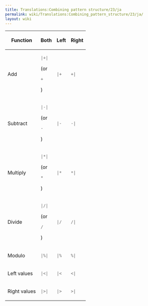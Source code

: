```yaml
---
title: Translations:Combining pattern structure/23/ja
permalink: wiki/Translations:Combining_pattern_structure/23/ja/
layout: wiki
---
```


<table>
<thead>
<tr class="header">
<th><p>Function</p></th>
<th><p>Both</p></th>
<th><p>Left</p></th>
<th><p>Right</p></th>
</tr>
</thead>
<tbody>
<tr class="odd">
<td><p>Add</p></td>
<td><div class="sourceCode" id="cb1"><pre class="sourceCode Haskell"><code class="sourceCode haskell"><span id="cb1-1"><a href="#cb1-1" aria-hidden="true" tabindex="-1"></a><span class="op">|+|</span></span></code></pre></div>
<p>(or</p>
<div class="sourceCode" id="cb2"><pre class="sourceCode Haskell"><code class="sourceCode haskell"><span id="cb2-1"><a href="#cb2-1" aria-hidden="true" tabindex="-1"></a><span class="op">+</span></span></code></pre></div>
<p>)</p></td>
<td><div class="sourceCode" id="cb3"><pre class="sourceCode Haskell"><code class="sourceCode haskell"><span id="cb3-1"><a href="#cb3-1" aria-hidden="true" tabindex="-1"></a><span class="op">|+</span></span></code></pre></div></td>
<td><div class="sourceCode" id="cb4"><pre class="sourceCode Haskell"><code class="sourceCode haskell"><span id="cb4-1"><a href="#cb4-1" aria-hidden="true" tabindex="-1"></a><span class="op">+|</span></span></code></pre></div></td>
</tr>
<tr class="even">
<td><p>Subtract</p></td>
<td><div class="sourceCode" id="cb5"><pre class="sourceCode Haskell"><code class="sourceCode haskell"><span id="cb5-1"><a href="#cb5-1" aria-hidden="true" tabindex="-1"></a><span class="op">|-|</span></span></code></pre></div>
<p>(or</p>
<div class="sourceCode" id="cb6"><pre class="sourceCode Haskell"><code class="sourceCode haskell"><span id="cb6-1"><a href="#cb6-1" aria-hidden="true" tabindex="-1"></a><span class="op">-</span></span></code></pre></div>
<p>)</p></td>
<td><div class="sourceCode" id="cb7"><pre class="sourceCode Haskell"><code class="sourceCode haskell"><span id="cb7-1"><a href="#cb7-1" aria-hidden="true" tabindex="-1"></a><span class="op">|-</span></span></code></pre></div></td>
<td><div class="sourceCode" id="cb8"><pre class="sourceCode Haskell"><code class="sourceCode haskell"><span id="cb8-1"><a href="#cb8-1" aria-hidden="true" tabindex="-1"></a><span class="op">-|</span></span></code></pre></div></td>
</tr>
<tr class="odd">
<td><p>Multiply</p></td>
<td><div class="sourceCode" id="cb9"><pre class="sourceCode Haskell"><code class="sourceCode haskell"><span id="cb9-1"><a href="#cb9-1" aria-hidden="true" tabindex="-1"></a><span class="op">|*|</span></span></code></pre></div>
<p>(or</p>
<div class="sourceCode" id="cb10"><pre class="sourceCode Haskell"><code class="sourceCode haskell"><span id="cb10-1"><a href="#cb10-1" aria-hidden="true" tabindex="-1"></a><span class="op">*</span></span></code></pre></div>
<p>)</p></td>
<td><div class="sourceCode" id="cb11"><pre class="sourceCode Haskell"><code class="sourceCode haskell"><span id="cb11-1"><a href="#cb11-1" aria-hidden="true" tabindex="-1"></a><span class="op">|*</span></span></code></pre></div></td>
<td><div class="sourceCode" id="cb12"><pre class="sourceCode Haskell"><code class="sourceCode haskell"><span id="cb12-1"><a href="#cb12-1" aria-hidden="true" tabindex="-1"></a><span class="op">*|</span></span></code></pre></div></td>
</tr>
<tr class="even">
<td><p>Divide</p></td>
<td><div class="sourceCode" id="cb13"><pre class="sourceCode Haskell"><code class="sourceCode haskell"><span id="cb13-1"><a href="#cb13-1" aria-hidden="true" tabindex="-1"></a><span class="op">|/|</span></span></code></pre></div>
<p>(or</p>
<div class="sourceCode" id="cb14"><pre class="sourceCode Haskell"><code class="sourceCode haskell"><span id="cb14-1"><a href="#cb14-1" aria-hidden="true" tabindex="-1"></a><span class="op">/</span></span></code></pre></div>
<p>)</p></td>
<td><div class="sourceCode" id="cb15"><pre class="sourceCode Haskell"><code class="sourceCode haskell"><span id="cb15-1"><a href="#cb15-1" aria-hidden="true" tabindex="-1"></a><span class="op">|/</span></span></code></pre></div></td>
<td><div class="sourceCode" id="cb16"><pre class="sourceCode Haskell"><code class="sourceCode haskell"><span id="cb16-1"><a href="#cb16-1" aria-hidden="true" tabindex="-1"></a><span class="op">/|</span></span></code></pre></div></td>
</tr>
<tr class="odd">
<td><p>Modulo</p></td>
<td><div class="sourceCode" id="cb17"><pre class="sourceCode Haskell"><code class="sourceCode haskell"><span id="cb17-1"><a href="#cb17-1" aria-hidden="true" tabindex="-1"></a><span class="op">|%|</span></span></code></pre></div></td>
<td><div class="sourceCode" id="cb18"><pre class="sourceCode Haskell"><code class="sourceCode haskell"><span id="cb18-1"><a href="#cb18-1" aria-hidden="true" tabindex="-1"></a><span class="op">|%</span></span></code></pre></div></td>
<td><div class="sourceCode" id="cb19"><pre class="sourceCode Haskell"><code class="sourceCode haskell"><span id="cb19-1"><a href="#cb19-1" aria-hidden="true" tabindex="-1"></a><span class="op">%|</span></span></code></pre></div></td>
</tr>
<tr class="even">
<td><p>Left values</p></td>
<td><div class="sourceCode" id="cb20"><pre class="sourceCode Haskell"><code class="sourceCode haskell"><span id="cb20-1"><a href="#cb20-1" aria-hidden="true" tabindex="-1"></a><span class="op">|&lt;|</span></span></code></pre></div></td>
<td><div class="sourceCode" id="cb21"><pre class="sourceCode Haskell"><code class="sourceCode haskell"><span id="cb21-1"><a href="#cb21-1" aria-hidden="true" tabindex="-1"></a><span class="op">|&lt;</span></span></code></pre></div></td>
<td><div class="sourceCode" id="cb22"><pre class="sourceCode Haskell"><code class="sourceCode haskell"><span id="cb22-1"><a href="#cb22-1" aria-hidden="true" tabindex="-1"></a><span class="op">&lt;|</span></span></code></pre></div></td>
</tr>
<tr class="odd">
<td><p>Right values</p></td>
<td><div class="sourceCode" id="cb23"><pre class="sourceCode Haskell"><code class="sourceCode haskell"><span id="cb23-1"><a href="#cb23-1" aria-hidden="true" tabindex="-1"></a><span class="op">|&gt;|</span></span></code></pre></div></td>
<td><div class="sourceCode" id="cb24"><pre class="sourceCode Haskell"><code class="sourceCode haskell"><span id="cb24-1"><a href="#cb24-1" aria-hidden="true" tabindex="-1"></a><span class="op">|&gt;</span></span></code></pre></div></td>
<td><div class="sourceCode" id="cb25"><pre class="sourceCode Haskell"><code class="sourceCode haskell"><span id="cb25-1"><a href="#cb25-1" aria-hidden="true" tabindex="-1"></a><span class="op">&gt;|</span></span></code></pre></div></td>
</tr>
</tbody>
</table>
